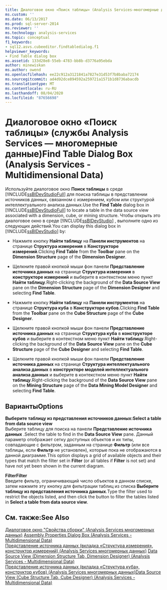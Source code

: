 ```yaml
---
title: Диалоговое окно «Поиск таблицы» (Analysis Services-многомерные данные) | Документация Майкрософт
ms.custom: ''
ms.date: 06/13/2017
ms.prod: sql-server-2014
ms.reviewer: ''
ms.technology: analysis-services
ms.topic: conceptual
f1_keywords:
- sql12.asvs.cubeeditor.findtabledialog.f1
helpviewer_keywords:
- Find Table dialog box
ms.assetid: 133d28e8-55eb-4783-bb8b-d3776a95ebda
author: minewiskan
ms.author: owend
ms.openlocfilehash: ee22c912a3121841a7827e31d53f7b8baba72174
ms.sourcegitcommit: ad4d92dce894592a259721a1571b1d8736abacdb
ms.translationtype: MT
ms.contentlocale: ru-RU
ms.lasthandoff: 08/04/2020
ms.locfileid: "87656698"
---
```

# <a name="find-table-dialog-box-analysis-services---multidimensional-data"></a><span data-ttu-id="172c1-102">Диалоговое окно «Поиск таблицы» (службы Analysis Services — многомерные данные)</span><span class="sxs-lookup"><span data-stu-id="172c1-102">Find Table Dialog Box (Analysis Services - Multidimensional Data)</span></span>
  <span data-ttu-id="172c1-103">Используйте диалоговое окно **Поиск таблицы** в среде [!INCLUDE[ssBIDevStudioFull](../includes/ssbidevstudiofull-md.md)] для поиска таблицы в представлении источников данных, связанном с измерением, кубом или структурой интеллектуального анализа данных.</span><span class="sxs-lookup"><span data-stu-id="172c1-103">Use the **Find Table** dialog box in [!INCLUDE[ssBIDevStudioFull](../includes/ssbidevstudiofull-md.md)] to locate a table in the data source view associated with a dimension, cube, or mining structure.</span></span> <span data-ttu-id="172c1-104">Чтобы открыть это диалоговое окно в среде [!INCLUDE[ssBIDevStudio](../includes/ssbidevstudio-md.md)] , выполните одно из следующих действий.</span><span class="sxs-lookup"><span data-stu-id="172c1-104">You can display this dialog box in [!INCLUDE[ssBIDevStudio](../includes/ssbidevstudio-md.md)] by:</span></span>  
  
-   <span data-ttu-id="172c1-105">Нажмите кнопку **Найти таблицу** на **Панели инструментов** на странице **Структура измерения** в **Конструкторе измерений**.</span><span class="sxs-lookup"><span data-stu-id="172c1-105">Clicking **Find Table** from the **Toolbar** pane on the **Dimension Structure** page of the **Dimension Designer**.</span></span>  
  
-   <span data-ttu-id="172c1-106">Щелкните правой кнопкой мыши фон панели **Представление источника данных** на странице **Структура измерения** в **конструкторе измерений** и выберите в контекстном меню пункт **Найти таблицу**.</span><span class="sxs-lookup"><span data-stu-id="172c1-106">Right-clicking the background of the **Data Source View** pane on the **Dimension Structure** page of the **Dimension Designer** and selecting **Find Table**.</span></span>  
  
-   <span data-ttu-id="172c1-107">Нажмите кнопку **Найти таблицу** на **Панели инструментов** на странице **Структура куба** в **Конструкторе кубов**.</span><span class="sxs-lookup"><span data-stu-id="172c1-107">Clicking **Find Table** from the **Toolbar** pane on the **Cube Structure** page of the **Cube Designer**.</span></span>  
  
-   <span data-ttu-id="172c1-108">Щелкните правой кнопкой мыши фон панели **Представление источника данных** на странице **Структура куба** в **конструкторе кубов** и выберите в контекстном меню пункт **Найти таблицу**.</span><span class="sxs-lookup"><span data-stu-id="172c1-108">Right-clicking the background of the **Data Source View** pane on the **Cube Structure** page of the **Cube Designer** and selecting **Find Table**.</span></span>  
  
-   <span data-ttu-id="172c1-109">Щелкните правой кнопкой мыши фон панели **Представление источника данных** на странице **Структура интеллектуального анализа данных** в **конструкторе моделей интеллектуального анализа данных** и выберите в контекстном меню пункт **Найти таблицу**.</span><span class="sxs-lookup"><span data-stu-id="172c1-109">Right-clicking the background of the **Data Source View** pane on the **Mining Structure** page of the **Data Mining Model Designer** and selecting **Find Table**.</span></span>  
  
## <a name="options"></a><span data-ttu-id="172c1-110">Варианты</span><span class="sxs-lookup"><span data-stu-id="172c1-110">Options</span></span>  
 <span data-ttu-id="172c1-111">**Выберите таблицу из представления источников данных:**</span><span class="sxs-lookup"><span data-stu-id="172c1-111">**Select a table from data source view**</span></span>  
 <span data-ttu-id="172c1-112">Выберите таблицу для поиска на панели **Представление источника данных** .</span><span class="sxs-lookup"><span data-stu-id="172c1-112">Select the table to find in the **Data Source View** pane.</span></span> <span data-ttu-id="172c1-113">Данный параметр отображает сетку доступных объектов и их типы, совпадающие с фильтром, заданным на странице **Фильтр** (или все таблицы, если **Фильтр** не установлен), которые пока не отображаются в данной диаграмме.</span><span class="sxs-lookup"><span data-stu-id="172c1-113">This option displays a grid of available objects and their types that match the filter set in **Filter** (or all tables if **Filter** is not set) and have not yet been shown in the current diagram.</span></span>  
  
 <span data-ttu-id="172c1-114">**Filter**</span><span class="sxs-lookup"><span data-stu-id="172c1-114">**Filter**</span></span>  
 <span data-ttu-id="172c1-115">Введите фильтр, ограничивающий число объектов в данном списке, затем нажмите эту кнопку для фильтрации таблиц из списка **Выберите таблицу из представления источника данных**.</span><span class="sxs-lookup"><span data-stu-id="172c1-115">Type the filter used to restrict the objects listed, and then click the button to filter the tables listed in **Select a table from data source view**.</span></span>  
  
## <a name="see-also"></a><span data-ttu-id="172c1-116">См. также:</span><span class="sxs-lookup"><span data-stu-id="172c1-116">See Also</span></span>  
 <span data-ttu-id="172c1-117">[Диалоговое окно "Свойства сборки" &#40;Analysis Services многомерных данных&#41;](assembly-properties-dialog-box-analysis-services-multidimensional-data.md) </span><span class="sxs-lookup"><span data-stu-id="172c1-117">[Assembly Properties Dialog Box &#40;Analysis Services - Multidimensional Data&#41;](assembly-properties-dialog-box-analysis-services-multidimensional-data.md) </span></span>  
 <span data-ttu-id="172c1-118">[Представление источника данных &#40;вкладка «Структура измерения», конструктор измерений&#41; &#40;Analysis Services многомерных данных&#41;](datasource-view-dimension-designer-analysis-services-multidimensional-data.md) </span><span class="sxs-lookup"><span data-stu-id="172c1-118">[Data Source View &#40;Dimension Structure Tab, Dimension Designer&#41; &#40;Analysis Services - Multidimensional Data&#41;](datasource-view-dimension-designer-analysis-services-multidimensional-data.md) </span></span>  
 [<span data-ttu-id="172c1-119">Представление источника данных &#40;вкладка «Структура куба», конструктор кубов&#41; &#40;Analysis Services многомерных данных&#41;</span><span class="sxs-lookup"><span data-stu-id="172c1-119">Data Source View &#40;Cube Structure Tab, Cube Designer&#41; &#40;Analysis Services - Multidimensional Data&#41;</span></span>](data-source-view-cube-designer-analysis-services-multidimensional-data.md)  
  
  
